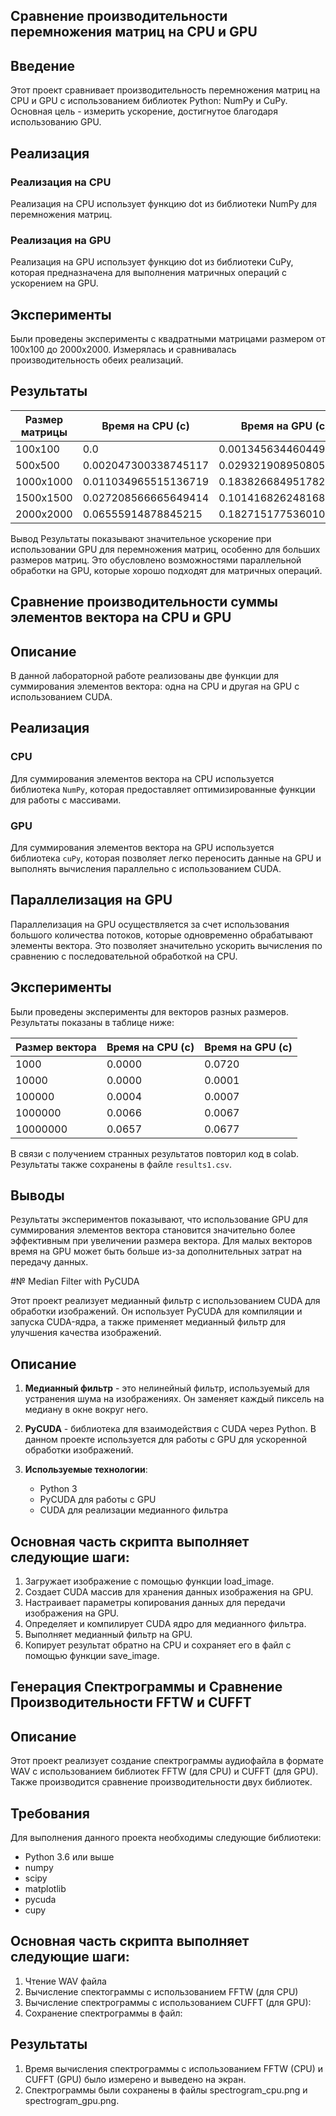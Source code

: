## Сравнение производительности перемножения матриц на CPU и GPU

## Введение
Этот проект сравнивает производительность перемножения матриц на CPU и GPU с использованием библиотек Python: NumPy и CuPy. Основная цель - измерить ускорение, достигнутое благодаря использованию GPU.

## Реализация
### Реализация на CPU
Реализация на CPU использует функцию dot из библиотеки NumPy для перемножения матриц.

### Реализация на GPU
Реализация на GPU использует функцию dot из библиотеки CuPy, которая предназначена для выполнения матричных операций с ускорением на GPU.

## Эксперименты
Были проведены эксперименты с квадратными матрицами размером от 100x100 до 2000x2000. Измерялась и сравнивалась производительность обеих реализаций.

## Результаты
|Размер матрицы|	Время на CPU (с)	|   Время на GPU (с)   |	    Ускорение       |
|--------------|--------------------|----------------------|-----------------------|
|100x100       |0.0                 |0.0013456344604492188 |0.0                    |
|500x500       |0.002047300338745117|0.029321908950805664  |0.06982152294995325    |
|1000x1000     |0.011034965515136719|0.18382668495178223   |0.06002918193314095    |
|1500x1500     |0.027208566665649414|0.10141682624816895   |0.2682845408617848     |
|2000x2000     |0.06555914878845215 |0.18271517753601074   |0.35880516152267267    |
Вывод
Результаты показывают значительное ускорение при использовании GPU для перемножения матриц, особенно для больших размеров матриц. Это обусловлено возможностями параллельной обработки на GPU, которые хорошо подходят для матричных операций.

## Сравнение производительности суммы элементов вектора на CPU и GPU

## Описание
В данной лабораторной работе реализованы две функции для суммирования элементов вектора: одна на CPU и другая на GPU с использованием CUDA.

## Реализация
### CPU
Для суммирования элементов вектора на CPU используется библиотека `NumPy`, которая предоставляет оптимизированные функции для работы с массивами.

### GPU
Для суммирования элементов вектора на GPU используется библиотека `cuPy`, которая позволяет легко переносить данные на GPU и выполнять вычисления параллельно с использованием CUDA.

## Параллелизация на GPU
Параллелизация на GPU осуществляется за счет использования большого количества потоков, которые одновременно обрабатывают элементы вектора. Это позволяет значительно ускорить вычисления по сравнению с последовательной обработкой на CPU.

## Эксперименты
Были проведены эксперименты для векторов разных размеров. Результаты показаны в таблице ниже:

| Размер вектора | Время на CPU (с) | Время на GPU (с) |
|----------------|------------------|------------------|
| 1000           | 0.0000           | 0.0720           |
| 10000          | 0.0000           | 0.0001           |
| 100000         | 0.0004           | 0.0007           |
| 1000000        | 0.0066           | 0.0067           |
| 10000000       | 0.0657           | 0.0677           |

В связи с получением странных результатов повторил код в colab. Результаты также сохранены в файле `results1.csv`.

## Выводы
Результаты экспериментов показывают, что использование GPU для суммирования элементов вектора становится значительно более эффективным при увеличении размера вектора. Для малых векторов время на GPU может быть больше из-за дополнительных затрат на передачу данных.

#№ Median Filter with PyCUDA

Этот проект реализует медианный фильтр с использованием CUDA для обработки изображений. Он использует PyCUDA для компиляции и запуска CUDA-ядра, а также применяет медианный фильтр для улучшения качества изображений.

## Описание

1. **Медианный фильтр** - это нелинейный фильтр, используемый для устранения шума на изображениях. Он заменяет каждый пиксель на медиану в окне вокруг него.
   
2. **PyCUDA** - библиотека для взаимодействия с CUDA через Python. В данном проекте используется для работы с GPU для ускоренной обработки изображений.

3. **Используемые технологии**:
   - Python 3
   - PyCUDA для работы с GPU
   - CUDA для реализации медианного фильтра

## Основная часть скрипта выполняет следующие шаги:

1. Загружает изображение с помощью функции load_image.
2. Создает CUDA массив для хранения данных изображения на GPU.
3. Настраивает параметры копирования данных для передачи изображения на GPU.
4. Определяет и компилирует CUDA ядро для медианного фильтра.
5. Выполняет медианный фильтр на GPU.
6. Копирует результат обратно на CPU и сохраняет его в файл с помощью функции save_image.

## Генерация Спектрограммы и Сравнение Производительности FFTW и CUFFT

## Описание

Этот проект реализует создание спектрограммы аудиофайла в формате WAV с использованием библиотек FFTW (для CPU) и CUFFT (для GPU). Также производится сравнение производительности двух библиотек.

## Требования

Для выполнения данного проекта необходимы следующие библиотеки:
- Python 3.6 или выше
- numpy
- scipy
- matplotlib
- pycuda
- cupy

## Основная часть скрипта выполняет следующие шаги:
1. Чтение WAV файла
2. Вычисление спектограммы с использованием FFTW (для CPU)
3. Вычисление спектрограммы с использованием CUFFT (для GPU):
4. Сохранение спектрограммы в файл:

## Результаты

1. Время вычисления спектрограммы с использованием FFTW (CPU) и CUFFT (GPU) было измерено и выведено на экран.
2. Спектрограммы были сохранены в файлы spectrogram_cpu.png и spectrogram_gpu.png.